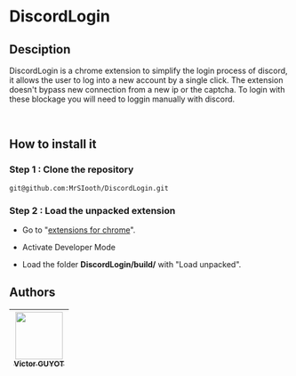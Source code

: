# DiscordLogin

## Desciption
DiscordLogin is a chrome extension to simplify the login process of discord, it allows the user to log into a new account by a single click. The extension doesn't bypass new connection from a new ip or the captcha. To login with these blockage you will need to loggin manually with discord.

<br/>

## How to install it

### Step 1 : Clone the repository

```shell
git@github.com:MrSIooth/DiscordLogin.git
```

### Step 2 : Load the unpacked extension

-   Go to "[extensions for chrome](chrome://extensions/)".

-   Activate Developer Mode

-   Load the folder __DiscordLogin/build/__ with "Load unpacked".

## Authors

| [<img src="https://github.com/MrSIooth.png?size=85" width=85><br><sub>Victor GUYOT</sub>](https://github.com/MrSIooth)
| :---: |